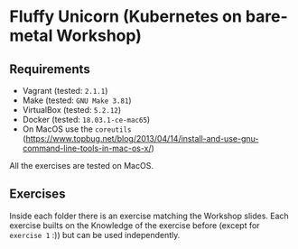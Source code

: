 # Fluffy Unicorn (Kubernetes on bare-metal Workshop)

## Requirements

- Vagrant (tested: `2.1.1`)
- Make (tested: `GNU Make 3.81`)
- VirtualBox (tested: `5.2.12`)
- Docker (tested: `18.03.1-ce-mac65`)
- On MacOS use the `coreutils` (<https://www.topbug.net/blog/2013/04/14/install-and-use-gnu-command-line-tools-in-mac-os-x/>)

All the exercises are tested on MacOS.

## Exercises

Inside each folder there is an exercise matching the Workshop slides. Each exercise builts on the Knowledge of the exercise before (except for `exercise 1` :)) but can be used independently.
